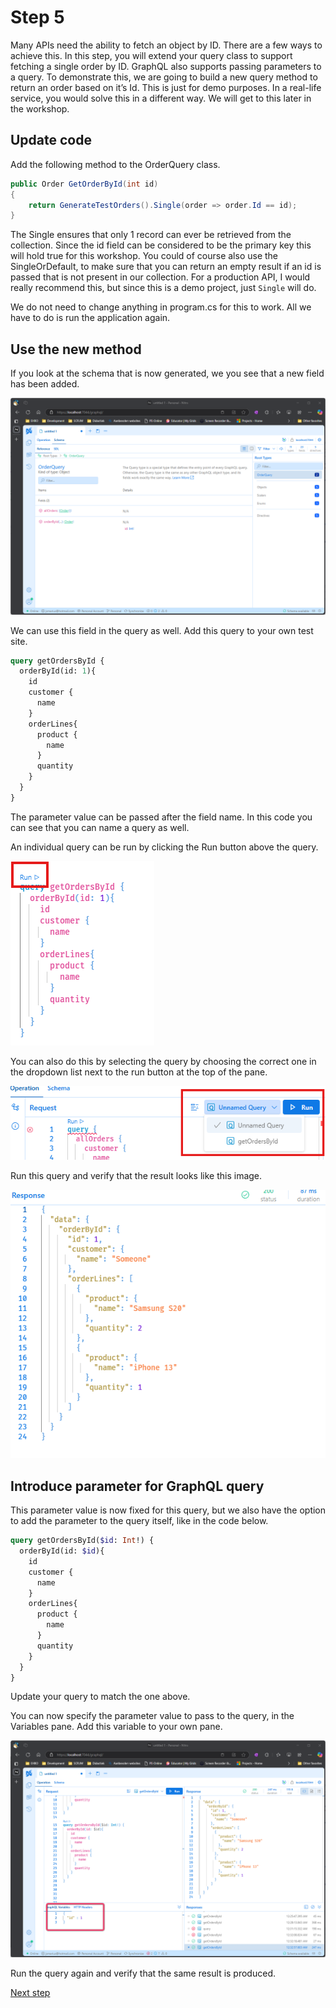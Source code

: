 # Step 5

Many APIs need the ability to fetch an object by ID. There are a few ways to achieve this. In this step, you will extend your query class to support fetching a single order by ID.
GraphQL also supports passing parameters to a query. To demonstrate this, we are going to build a new query method to return an order based on it’s Id. This is just for demo purposes. In a real-life service, you would solve this in a different way. We will get to this later in the workshop.

## Update code

Add the following method to the OrderQuery class.

```csharp
public Order GetOrderById(int id)
{
    return GenerateTestOrders().Single(order => order.Id == id);
}
```
The Single ensures that only 1 record can ever be retrieved from the collection. Since the id field can be considered to be the primary key this will hold true for this workshop. You could of course also use the SingleOrDefault, to make sure that you can return an empty result if an id is passed that is not present in our collection. For a production API, I would really recommend this, but since this is a demo project, just `Single` will do.

We do not need to change anything in program.cs for this to work. All we have to do is run the application again.

## Use the new method

If you look at the schema that is now generated, we you see that a new field has been added.


![Schema with query method with parameter added](./images/Query%20without%20external%20parameter.png)

We can use this field in the query as well. Add this query to your own test site. 

```graphql
query getOrdersById {
  orderById(id: 1){
    id
    customer {
      name
    }
    orderLines{
      product {
        name
      }
      quantity
    }
  }
}
```
The parameter value can be passed after the field name.
In this code you can see that you can name a query as well.

An individual query can be run by clicking the Run button above the query.

![Run single query option 1](./images/Run%20single%20query.png)

You can also do this by selecting the query by choosing the correct one in the dropdown list next to the run button at the top of the pane.

![Run single query option 2](./images/Select%20individual%20query.png)

Run this query and verify that the result looks like this image.

![Query result](./images/Result%20query%20with%20parameter.png)


## Introduce parameter for GraphQL query

This parameter value is now fixed for this query, but we also have the option to add the parameter to the query itself, like in the code below.

```graphql
query getOrdersById($id: Int!) {
  orderById(id: $id){
    id
    customer {
      name
    }
    orderLines{
      product {
        name
      }
      quantity
    }
  }
}
```
Update your query to match the one above.

You can now specify the parameter value to pass to the query, in the Variables pane. Add this variable to your own pane.

![Query with parameter](./images/With%20passed%20parameter.png)

Run the query again and verify that the same result is produced.

[Next step](./Step6.md)

